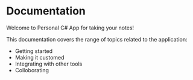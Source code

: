 # Documentation

Welcome to Personal C# App for taking your notes!

This documentation covers the range of topics related to the application:

- Getting started
- Making it customed
- Integrating with other tools
- Colloborating
